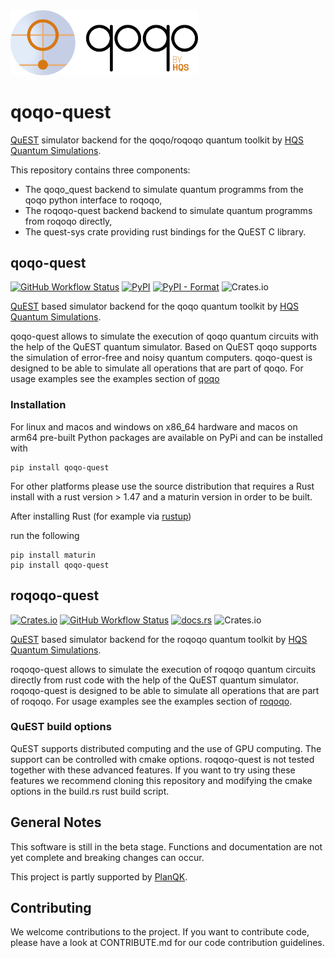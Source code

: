 <img src="qoqo_Logo_vertical_color.png" alt="qoqo logo" width="300" />

# qoqo-quest

[QuEST](https://github.com/QuEST-Kit/QuEST) simulator backend for the qoqo/roqoqo quantum toolkit by [HQS Quantum Simulations](https://quantumsimulations.de).

This repository contains three components:

* The qoqo_quest backend to simulate quantum programms from the qoqo python interface to roqoqo,
* The roqoqo-quest backend backend to simulate quantum programms from roqoqo directly,
* The quest-sys crate providing rust bindings for the QuEST C library.

## qoqo-quest

[![GitHub Workflow Status](https://github.com/HQSquantumsimulations/qoqo-quest/workflows/qoqo-quest-ci-tests/badge.svg)](https://github.com/HQSquantumsimulations/qoqo-quest/actions)
[![PyPI](https://img.shields.io/pypi/v/qoqo-quest)](https://pypi.org/project/qoqo-quest/)
[![PyPI - Format](https://img.shields.io/pypi/format/qoqo-quest)](https://pypi.org/project/qoqo-quest/)
![Crates.io](https://img.shields.io/crates/l/roqoqo-quest)

[QuEST](https://github.com/QuEST-Kit/QuEST) based simulator backend for the qoqo quantum toolkit by [HQS Quantum Simulations](https://quantumsimulations.de).

qoqo-quest allows to simulate the execution of qoqo quantum circuits with the help of the QuEST quantum simulator.
Based on QuEST qoqo supports the simulation of error-free and noisy quantum computers.
qoqo-quest is designed to be able to simulate all operations that are part of qoqo.
For usage examples see the examples section of [qoqo](https://github.com/HQSquantumsimulations/qoqo/)

### Installation

For linux and macos and windows on x86_64 hardware and macos on arm64 pre-built Python packages are available on PyPi and can be installed with

```shell
pip install qoqo-quest
```

For other platforms please use the source distribution that requires a Rust install with a rust version > 1.47 and a maturin version in order to be built.

After installing Rust (for example via [rustup](ghcr.io/rust-cross/manylinux2014-cross:aarch64))

run the following

```shell
pip install maturin
pip install qoqo-quest
```

## roqoqo-quest

[![Crates.io](https://img.shields.io/crates/v/roqoqo-quest)](https://crates.io/crates/roqoqo-quest)
[![GitHub Workflow Status](https://github.com/HQSquantumsimulations/qoqo-quest/workflows/qoqo-quest-ci-tests/badge.svg)](https://github.com/HQSquantumsimulations/qoqo-quest/actions)
[![docs.rs](https://img.shields.io/docsrs/roqoqo-quest)](https://docs.rs/roqoqo-quest/)
![Crates.io](https://img.shields.io/crates/l/roqoqo-quest)

[QuEST](https://github.com/QuEST-Kit/QuEST) based simulator backend for the roqoqo quantum toolkit by [HQS Quantum Simulations](https://quantumsimulations.de).

roqoqo-quest allows to simulate the execution of roqoqo quantum circuits directly from rust code with the help of the QuEST quantum simulator.
roqoqo-quest is designed to be able to simulate all operations that are part of roqoqo.
For usage examples see the examples section of [roqoqo](https://github.com/HQSquantumsimulations/qoqo/).

### QuEST build options

QuEST supports distributed computing and the use of GPU computing. The support can be controlled with cmake options. roqoqo-quest is not tested together with these advanced features. If you want to try using these features we recommend cloning this repository and modifying the cmake options in the build.rs rust build script.

## General Notes

This software is still in the beta stage. Functions and documentation are not yet complete and breaking changes can occur.

This project is partly supported by [PlanQK](https://planqk.de).

## Contributing

We welcome contributions to the project. If you want to contribute code, please have a look at CONTRIBUTE.md for our code contribution guidelines.

